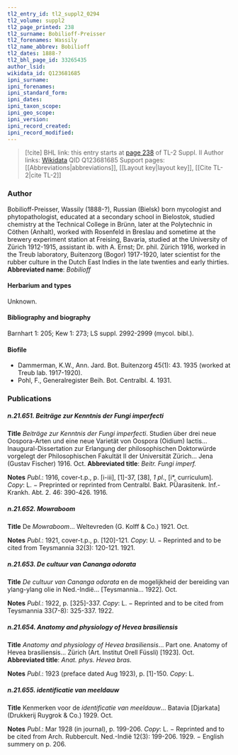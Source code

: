 ```yaml
---
tl2_entry_id: tl2_suppl2_0294
tl2_volume: suppl2
tl2_page_printed: 238
tl2_surname: Bobilioff-Preisser
tl2_forenames: Wassily
tl2_name_abbrev: Bobilioff
tl2_dates: 1888-?
tl2_bhl_page_id: 33265435
author_lsid: 
wikidata_id: Q123681685
ipni_surname: 
ipni_forenames: 
ipni_standard_form: 
ipni_dates: 
ipni_taxon_scope: 
ipni_geo_scope: 
ipni_version: 
ipni_record_created: 
ipni_record_modified:
---
```


> [!cite] BHL link: this entry starts at [page 238](https://www.biodiversitylibrary.org/page/33265435) of TL-2 Suppl. II
> Author links: [Wikidata](https://www.wikidata.org/wiki/Q123681685) QID Q123681685
> Support pages: [[Abbreviations|abbreviations]], [[Layout key|layout key]], [[Cite TL-2|cite TL-2]]

### Author

Bobilioff-Preisser, Wassily (1888-?), Russian (Bielsk) born mycologist and phytopathologist, educated at a secondary school in Bielostok, studied chemistry at the Technical College in Brünn, later at the Polytechnic in Cöthen (Anhalt), worked with Rosenfeld in Breslau and sometime at the brewery experiment station at Freising, Bavaria, studied at the University of Zürich 1912-1915, assistant ib. with A. Ernst; Dr. phil. Zürich 1916, worked in the Treub laboratory, Buitenzorg (Bogor) 1917-1920, later scientist for the rubber culture in the Dutch East Indies in the late twenties and early thirties. 
**Abbreviated name**: *Bobilioff*

#### Herbarium and types

Unknown.

#### Bibliography and biography

Barnhart 1: 205; Kew 1: 273; LS suppl. 2992-2999 (mycol. bibl.).

#### Biofile

- Dammerman, K.W., Ann. Jard. Bot. Buitenzorg 45(1): 43. 1935 (worked at Treub lab. 1917-1920).
- Pohl, F., Generalregister Beih. Bot. Centralbl. 4. 1931.

### Publications

##### n.21.651. Beiträge zur Kenntnis der Fungi imperfecti

**Title**
*Beiträge zur Kenntnis der Fungi imperfecti*. Studien über drei neue Oospora-Arten und eine neue Varietät von Oospora (Oidium) lactis... Inaugural-Dissertation zur Erlangung der philosophischen Doktorwürde vorgelegt der Philosophischen Fakultät II der Universität Zürich... Jena (Gustav Fischer) 1916. Oct.
**Abbreviated title**: *Beitr. Fungi imperf.*

**Notes**
*Publ*.: 1916, cover-t.p., p. \[i-iii\], \[1\]-37, \[38\], *1 pl*., \[i\*, curriculum\]. *Copy*: L. − Preprinted or reprinted from Centralbl. Bakt. PÜarasitenk. Inf.-Krankh. Abt. 2. 46: 390-426. 1916.

##### n.21.652. Mowraboom

**Title**
De *Mowraboom*... Weltevreden (G. Kolff & Co.) 1921. Oct.

**Notes**
*Publ*.: 1921, cover-t.p., p. \[120\]-121. *Copy*: U. − Reprinted and to be cited from Teysmannia 32(3): 120-121. 1921.

##### n.21.653. De cultuur van Cananga odorata

**Title**
*De cultuur van Cananga odorata* en de mogelijkheid der bereiding van ylang-ylang olie in Ned.-Indië... \[Teysmannia... 1922\]. Oct.

**Notes**
*Publ*.: 1922, p. \[325\]-337. *Copy*: L. − Reprinted and to be cited from Teysmannia 33(7-8): 325-337. 1922.

##### n.21.654. Anatomy and physiology of Hevea brasiliensis

**Title**
*Anatomy and physiology of Hevea brasiliensis*... Part one. Anatomy of Hevea brasiliensis... Zürich (Art. Institut Orell Füssli) \[1923\]. Oct.
**Abbreviated title**: *Anat. phys. Hevea bras.*

**Notes**
*Publ*.: 1923 (preface dated Aug 1923), p. \[1\]-150. *Copy*: L.

##### n.21.655. identificatie van meeldauw

**Title**
Kenmerken voor de *identificatie van meeldauw*... Batavia \[Djarkata\] (Drukkerij Ruygrok & Co.) 1929. Oct.

**Notes**
*Publ*.: Mar 1928 (in journal), p. 199-206. *Copy*: L. − Reprinted and to be cited from Arch. Rubbercult. Ned.-Indië 12(3): 199-206. 1929. − English summery on p. 206.

